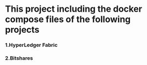 # This project including the docker compose files of the following projects

### 1.HyperLedger Fabric

### 2.Bitshares





